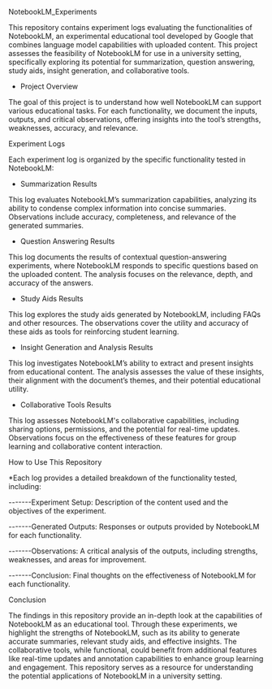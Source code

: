 NotebookLM_Experiments

This repository contains experiment logs evaluating the functionalities of NotebookLM, an experimental educational tool developed by Google that combines language model capabilities with uploaded content. This project assesses the feasibility of NotebookLM for use in a university setting, specifically exploring its potential for summarization, question answering, study aids, insight generation, and collaborative tools.

* Project Overview

The goal of this project is to understand how well NotebookLM can support various educational tasks. For each functionality, we document the inputs, outputs, and critical observations, offering insights into the tool’s strengths, weaknesses, accuracy, and relevance.

Experiment Logs

Each experiment log is organized by the specific functionality tested in NotebookLM:

* Summarization Results

This log evaluates NotebookLM’s summarization capabilities, analyzing its ability to condense complex information into concise summaries. Observations include accuracy, completeness, and relevance of the generated summaries.

* Question Answering Results

This log documents the results of contextual question-answering experiments, where NotebookLM responds to specific questions based on the uploaded content. The analysis focuses on the relevance, depth, and accuracy of the answers.

* Study Aids Results

This log explores the study aids generated by NotebookLM, including FAQs and other resources. The observations cover the utility and accuracy of these aids as tools for reinforcing student learning.

* Insight Generation and Analysis Results

This log investigates NotebookLM’s ability to extract and present insights from educational content. The analysis assesses the value of these insights, their alignment with the document’s themes, and their potential educational utility.

* Collaborative Tools Results

This log assesses NotebookLM's collaborative capabilities, including sharing options, permissions, and the potential for real-time updates. Observations focus on the effectiveness of these features for group learning and collaborative content interaction.

How to Use This Repository

*Each log provides a detailed breakdown of the functionality tested, including:

-------Experiment Setup: Description of the content used and the objectives of the experiment.

-------Generated Outputs: Responses or outputs provided by NotebookLM for each functionality.

-------Observations: A critical analysis of the outputs, including strengths, weaknesses, and areas for improvement.

-------Conclusion: Final thoughts on the effectiveness of NotebookLM for each functionality.

Conclusion

The findings in this repository provide an in-depth look at the capabilities of NotebookLM as an educational tool. Through these experiments, we highlight the strengths of NotebookLM, such as its ability to generate accurate summaries, relevant study aids, and effective insights. The collaborative tools, while functional, could benefit from additional features like real-time updates and annotation capabilities to enhance group learning and engagement. This repository serves as a resource for understanding the potential applications of NotebookLM in a university setting.



